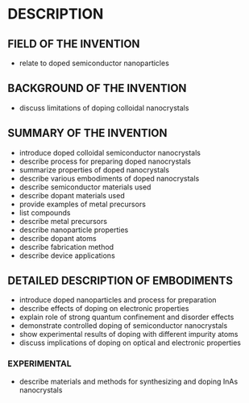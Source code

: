 # DESCRIPTION

## FIELD OF THE INVENTION

- relate to doped semiconductor nanoparticles

## BACKGROUND OF THE INVENTION

- discuss limitations of doping colloidal nanocrystals

## SUMMARY OF THE INVENTION

- introduce doped colloidal semiconductor nanocrystals
- describe process for preparing doped nanocrystals
- summarize properties of doped nanocrystals
- describe various embodiments of doped nanocrystals
- describe semiconductor materials used
- describe dopant materials used
- provide examples of metal precursors
- list compounds
- describe metal precursors
- describe nanoparticle properties
- describe dopant atoms
- describe fabrication method
- describe device applications

## DETAILED DESCRIPTION OF EMBODIMENTS

- introduce doped nanoparticles and process for preparation
- describe effects of doping on electronic properties
- explain role of strong quantum confinement and disorder effects
- demonstrate controlled doping of semiconductor nanocrystals
- show experimental results of doping with different impurity atoms
- discuss implications of doping on optical and electronic properties

### EXPERIMENTAL

- describe materials and methods for synthesizing and doping InAs nanocrystals

